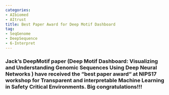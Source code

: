 ```yaml
---
categories:
- AIbiomed
- AItrust
title: Best Paper Award for Deep Motif Dashboard
tag:
- SeqGenome
- DeepSequence
- 6-Interpret
---
```


### Jack’s DeepMotif paper (Deep Motif Dashboard: Visualizing and Understanding Genomic Sequences Using Deep Neural Networks ) have received the “best paper award“ at NIPS17 workshop for Transparent and interpretable Machine Learning in Safety Critical Environments. Big congratulations!!!
